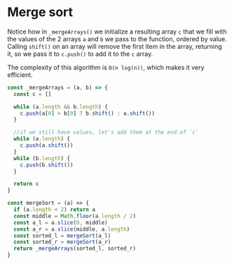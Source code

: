 # Merge sort

Notice how in `_mergeArrays()` we initialize a resulting array `c` that we fill with the values of the 2 arrays `a` and `b` we pass to the function, ordered by value. Calling `shift()` on an array will remove the first item in the array, returning it, so we pass it to `c.push()` to add it to the `c` array.

The complexity of this algorithm is `O(n log(n))`, which makes it very efficient.
```js
const _mergeArrays = (a, b) => {
  const c = []

  while (a.length && b.length) {
    c.push(a[0] > b[0] ? b.shift() : a.shift())
  }

  //if we still have values, let's add them at the end of `c`
  while (a.length) {
    c.push(a.shift())
  }
  while (b.length) {
    c.push(b.shift())
  }

  return c
}

const mergeSort = (a) => {
  if (a.length < 2) return a
  const middle = Math.floor(a.length / 2)
  const a_l = a.slice(0, middle)
  const a_r = a.slice(middle, a.length)
  const sorted_l = mergeSort(a_l)
  const sorted_r = mergeSort(a_r)
  return _mergeArrays(sorted_l, sorted_r)
}
```
